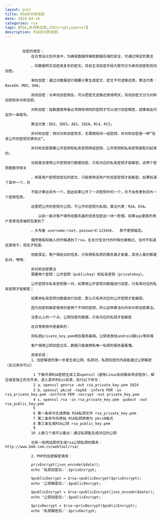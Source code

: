 ```yaml
---
layout: post
title: RSA非对称加密
date: 2024-04-16
categories: rsa
tags: [RSA,非对称加密,JSEncrypt,openssl]
description: RSA非对称加密。
---
```


<pre>
    <code>
        加密的类型：
            在日常设计及开发中，为确保数据传输和数据存储的安全，可通过特定的算法

            ，将数据明文加密成复杂的密文。目前主流加密手段大致可分为单向加密和双向加密。
            
            单向加密：通过对数据进行摘要计算生成密文，密文不可逆推还原。算法代表：Base64，MD5，SHA; 
            
            双向加密：与单向加密相反，可以把密文逆推还原成明文，双向加密又分为对称加密和非对称加密。
            
            对称加密：指数据使用者必须拥有相同的密钥才可以进行加密解密，就像彼此约定的一串暗号。

            算法代表：DES，3DES，AES，IDEA，RC4，RC5;
            
            非对称加密：相对对称加密而言，无需拥有同一组密钥，非对称加密是一种“信息公开的密钥交换协议”。

            非对称加密需要公开密钥和私有密钥两组密钥，公开密钥和私有密钥是配对起来的，
            
            也就是说使用公开密钥进行数据加密，只有对应的私有密钥才能解密。这两个密钥是数学相关

            ，用某用户密钥加密后的密文，只能使用该用户的加密密钥才能解密。如果知道了其中一个，并
            
            不能计算出另外一个。因此如果公开了一对密钥中的一个，并不会危害到另外一个密钥性质。

            这里把公开的密钥为公钥，不公开的密钥为私钥。算法代表：RSA，DSA。
            
            　　以前一直对客户端传给服务器的信息加密这一块一脸懵，如果app里面的用户登录信息被抓包拿到了

            ，大写着 username:root，password:123456，  那不是很尴尬。
            
            偶然做版权输入的时候遇到了rsa，在支付宝支付的时候也接触过，当时不知道这是啥子，现在才知道。
            
            他能保证，客户端给出的信息，只有拥有私钥的服务器才能看，其他人看的都是乱码，嘿嘿。
            
            非对称加密算法
            需要两个密钥：公开密钥（publickey）和私有密钥（privatekey）。
            
            公开密钥与私有密钥是一对，如果用公开密钥对数据进行加密，只有用对应的私有密钥才能解密；
            
            如果用私有密钥对数据进行加密，那么只有用对应的公开密钥才能解密。
            
            因为加密和解密使用的是两个不同的密钥，所以这种算法叫作非对称加密算法。
            
            注意以上的一个点，公钥加密的数据，只有对应的私钥才能解密
            
            在日常使用中是酱紫的：
            
            将私钥private_key.pem用在服务器端，公钥发放给android跟ios等前端
            
            客户端用公钥加密过后，数据只能被拥有唯一私钥的服务器看懂。
            
            具体实现：
            1、加密解密的第一步是生成公钥、私钥对，私钥加密的内容能通过公钥解密（反过来亦可以）
            
             1 下载开源RSA密钥生成工具openssl（通常Linux系统都自带该程序），解压缩至独立的文件夹，进入其中的bin目录，执行以下命令：
             2 a、openssl genrsa -out rsa_private_key.pem 1024
             3 b、openssl pkcs8 -topk8 -inform PEM -in rsa_private_key.pem -outform PEM -nocrypt -out private_key.pem
             4 c、openssl rsa -in rsa_private_key.pem -pubout -out rsa_public_key.pem
             5 
             6 第一条命令生成原始 RSA私钥文件 rsa_private_key.pem
             7 第二条命令将原始 RSA私钥转换为 pkcs8格式
             8 第三条生成RSA公钥 rsa_public_key.pem
             9 
            10 上面几个就可以看出：通过私钥能生成对应的公钥
            
            也有一些网站提供生成rsa公钥私钥的服务：http://www.bm8.com.cn/webtool/rsa/
            
            2、PHP的加密解密类库：
            
            <?php
            
            
            class Rsa {
             
                /**     
                 * 获取私钥     
                 * @return bool|resource     
                 */    
                private static function getPrivateKey() 
                {        
                    $abs_path = dirname(__FILE__) . '/rsa_private_key.pem';
                    $content = file_get_contents($abs_path);    
                    return openssl_pkey_get_private($content);    
                }    
            
                /**     
                 * 获取公钥     
                 * @return bool|resource     
                 */    
                private static function getPublicKey()
                {   
                    $abs_path = dirname(__FILE__) . '/rsa_public_key.pem';
                    $content = file_get_contents($abs_path);    
                    return openssl_pkey_get_public($content);     
                }
            
                /**     
                 * 私钥加密     
                 * @param string $data     
                 * @return null|string     
                 */    
                public static function privEncrypt($data = '')    
                {        
                    if (!is_string($data)) {            
                        return null;       
                    }        
                    return openssl_private_encrypt($data,$encrypted,self::getPrivateKey()) ? base64_encode($encrypted) : null;    
                }    
            
                /**     
                 * 公钥加密     
                 * @param string $data     
                 * @return null|string     
                 */    
                public static function publicEncrypt($data = '')   
                {        
                    if (!is_string($data)) {            
                        return null;        
                    }        
                    return openssl_public_encrypt($data,$encrypted,self::getPublicKey()) ? base64_encode($encrypted) : null;    
                }    
            
                /**     
                 * 私钥解密     
                 * @param string $encrypted     
                 * @return null     
                 */    
                public static function privDecrypt($encrypted = '')    
                {        
                    if (!is_string($encrypted)) {            
                        return null;        
                    }        
                    return (openssl_private_decrypt(base64_decode($encrypted), $decrypted, self::getPrivateKey())) ? $decrypted : null;    
                }    
            
                /**     
                 * 公钥解密     
                 * @param string $encrypted     
                 * @return null     
                 */    
                public static function publicDecrypt($encrypted = '')    
                {        
                    if (!is_string($encrypted)) {            
                        return null;        
                    }        
                return (openssl_public_decrypt(base64_decode($encrypted), $decrypted, self::getPublicKey())) ? $decrypted : null;    
                }
            }
            
            调用demo：
            <?php
            
            require_once "Rsa.php";
            $rsa = new Rsa();
            $data['name'] = 'Tom';
            $data['age']  = '20';
            $privEncrypt = $rsa->privEncrypt(json_encode($data));
            echo '私钥加密后:'.$privEncrypt;
            
            $publicDecrypt = $rsa->publicDecrypt($privEncrypt);
            echo '公钥解密后:'.$publicDecrypt;
            
            $publicEncrypt = $rsa->publicEncrypt(json_encode($data));
            echo '公钥加密后:'.$publicEncrypt;
            
            $privDecrypt = $rsa->privDecrypt($publicEncrypt);
            echo '私钥解密后:'.$privDecrypt;
    </code>
</pre>
